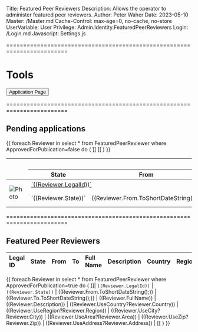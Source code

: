 ﻿Title: Featured Peer Reviewers
Description: Allows the operator to administer featured peer reviewers.
Author: Peter Waher
Date: 2023-05-10
Master: /Master.md
Cache-Control: max-age=0, no-cache, no-store
UserVariable: User
Privilege: Admin.Identity.FeaturedPeerReviewers
Login: /Login.md
Javascript: Settings.js

========================================================================

Tools
=========

<button type="button" onclick="OpenPage('Apply.md')" class="posButton">Application Page</button>

========================================================================

Pending applications
--------------------------

<table>
<thread>
<tr>
<th rowspan="2"/>
<th colspan="5">Legal ID</th>
<th colspan="2">FullName</th>
<th colspan="2">Description</th>
<th></th>
</tr>
<tr>
<th>State</th>
<th>From</th>
<th>To</th>
<th>Country</th>
<th>Region</th>
<th>City</th>
<th>Area</th>
<th>Postal Code</th>
<th>Address</th>
<th></th>
</tr>
</thead>
<tbody>
{{
foreach Reviewer in select * from FeaturedPeerReviewer where ApprovedForPublication=false do
(
	]]<tr id='((Reviewer.LegalId))_1'>
<td rowspan="2"><img src='/FeaturedPeerReviewers/Images/((Reviewer.LegalId)).webp' alt='Photo' width='((Reviewer.PhotoWidth))' height='((Reviewer.PhotoHeight))' /></td>
<td colspan="5"><a href="/ValidateLegalId.md?ID=((Reviewer.LegalId))&Purpose=Reviewing%20application" target="_blank">`((Reviewer.LegalId))`</a></td>
<td colspan="2">((Reviewer.FullName))</td>
<td colspan="2">((Reviewer.Description))</td>
<td><button type="button" class="posButton" onclick="Accept('((Reviewer.LegalId))')">Accept</button></td>
</tr>
<tr id='((Reviewer.LegalId))_2'>
<td>`((Reviewer.State))`</td>
<td>((Reviewer.From.ToShortDateString();))</td>
<td>((Reviewer.To.ToShortDateString();))</td>
<td>((Reviewer.UseCountry?Reviewer.Country))</td>
<td>((Reviewer.UseRegion?Reviewer.Region))</td>
<td>((Reviewer.UseCity?Reviewer.City))</td>
<td>((Reviewer.UseArea?Reviewer.Area))</td>
<td>((Reviewer.UseZip?Reviewer.Zip))</td>
<td>((Reviewer.UseAddress?Reviewer.Address))</td>
<td><button type="button" class="negButton" onclick="Reject('((Reviewer.LegalId))')">Reject</button></td>
</tr>
[[
)
}}
</tbody>
</table>

========================================================================

Featured Peer Reviewers
--------------------------

| Legal ID | State | From | To | Full Name | Description | Country | Region | City | Area | Postal Code | Address |
|:---------|:------|:-----|:---|:----------|:------------|:--------|:-------|:-----|:-----|:------------|:--------|
{{
foreach Reviewer in select * from FeaturedPeerReviewer where ApprovedForPublication=true do
(
	]]| `((Reviewer.LegalId))` | `((Reviewer.State))` | ((Reviewer.From.ToShortDateString();)) | ((Reviewer.To.ToShortDateString();)) | ((Reviewer.FullName)) | ((Reviewer.Description)) | ((Reviewer.UseCountry?Reviewer.Country)) | ((Reviewer.UseRegion?Reviewer.Region)) | ((Reviewer.UseCity?Reviewer.City)) | ((Reviewer.UseArea?Reviewer.Area)) | ((Reviewer.UseZip?Reviewer.Zip)) | ((Reviewer.UseAddress?Reviewer.Address)) |
[[
)
}}